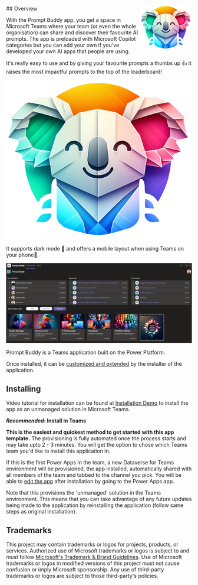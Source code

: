<img align="right" width="140" height="120" src="Documentation/images/promptbuddy-logo.png"> ## Overview

With the Prompt Buddy app, you get a space in Microsoft Teams where your team (or even the whole organisation) can share and discover their favourite AI prompts.  The app is preloaded with Microsoft Copilot categories but you can add your own if you've developed your own AI apps that people are using.

It's really easy to use and by giving your favourite prompts a thumbs up 👍 it raises the most impactful prompts to the top of the leaderboard!

![Screenshot showing overview of the Prompt Buddy app in Light mode with App category](Documentation/images/promptbuddy.png)

It supports dark mode 🖤 and offers a mobile layout when using Teams on your phone📲. 

![Screenshot showing overview of the Prompt Buddy app in Dark mode with Persona category](Documentation/images/PromptBuddy-DarkMode.png)

Prompt Buddy is a Teams application built on the Power Platform. 

Once installed, it can be [customized and extended](https://docs.microsoft.com/en-us/powerapps/teams/customize-sample-apps) by the installer of the application. 

## Installing

Video tutorial for installation can be found at [Installation Demo](https://aka.ms/PromptBuddyVideo) to install the app as an unmanaged solution in Microsoft Teams. 

**_Recommended_: Install in Teams**

**This is the easiest and quickest method to get started with this app template.** The provisioning is fully automated once the process starts and may take upto 2 - 3 minutes. You will get the option to chose which Teams team you'd like to install this application in. 

If this is the first Power Apps in the team, a new Dataverse for Teams environment will be provisioned, the app installed, automatically shared with all members of the team and tabbed to the channel you pick. You will be able to [edit the app](https://docs.microsoft.com/en-us/powerapps/teams/customize-sample-apps) after installation by going to the Power Apps app.

Note that this provisions the 'unmanaged' solution in the Teams environment. This means that you can take advantage of any future updates being made to the application by reinstalling the application (follow same steps as original installation).

## Trademarks

This project may contain trademarks or logos for projects, products, or services. Authorized use of Microsoft 
trademarks or logos is subject to and must follow 
[Microsoft's Trademark & Brand Guidelines](https://www.microsoft.com/en-us/legal/intellectualproperty/trademarks/usage/general).
Use of Microsoft trademarks or logos in modified versions of this project must not cause confusion or imply Microsoft sponsorship.
Any use of third-party trademarks or logos are subject to those third-party's policies.

